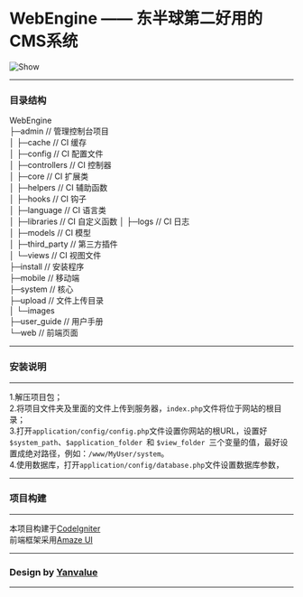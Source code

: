 # WebEngine —— 东半球第二好用的CMS系统

![Show](https://github.com/Yanvalue/WebEngine/blob/master/other/show.png)

***

### 目录结构  
WebEngine  
├─admin                 // 管理控制台项目  
│  ├─cache              // CI 缓存  
│  ├─config             // CI 配置文件  
│  ├─controllers        // CI 控制器  
│  ├─core               // CI 扩展类  
│  ├─helpers            // CI 辅助函数  
│  ├─hooks              // CI 钩子  
│  ├─language           // CI 语言类  
│  ├─libraries          // CI 自定义函数
│  ├─logs               // CI 日志  
│  ├─models             // CI 模型  
│  ├─third_party        // 第三方插件  
│  └─views              // CI 视图文件  
├─install               // 安装程序  
├─mobile                // 移动端  
├─system                // 核心  
├─upload                // 文件上传目录  
│  └─images  
├─user_guide            // 用户手册  
└─web                   // 前端页面  
***
### 安装说明  
***
1.解压项目包；  
2.将项目文件夹及里面的文件上传到服务器，`index.php`文件将位于网站的根目录；  
3.打开`application/config/config.php`文件设置你网站的根URL，设置好 `$system_path`、`$application_folder `和 `$view_folder `三个变量的值，最好设置成绝对路径，例如：`/www/MyUser/system`。   
4.使用数据库，打开`application/config/database.php`文件设置数据库参数，  

***
### 项目构建
***
本项目构建于[CodeIgniter](https://github.com/bcit-ci/CodeIgniter/)  
前端框架采用[Amaze UI](https://github.com/allmobilize/amazeui/stargazers)
***  
### Design by [Yanvalue](https://about.me/zhu.yan)
***
